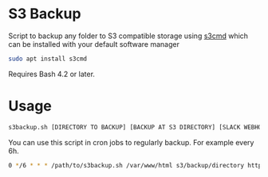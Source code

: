 # S3 Backup
Script to backup any folder to S3 compatible storage using [s3cmd](https://github.com/s3tools/s3cmd) which can be installed with your default software manager
```bash
sudo apt install s3cmd
```
Requires Bash 4.2 or later.

# Usage
```bash
s3backup.sh [DIRECTORY TO BACKUP] [BACKUP AT S3 DIRECTORY] [SLACK WEBHOOK] 
```

You can use this script in cron jobs to regularly backup. For example every 6h.
```bash
0 */6 * * * /path/to/s3backup.sh /var/www/html s3/backup/directory https://hooks.slack.com/services/A/B/C >> /dev/null 2>&1
```
